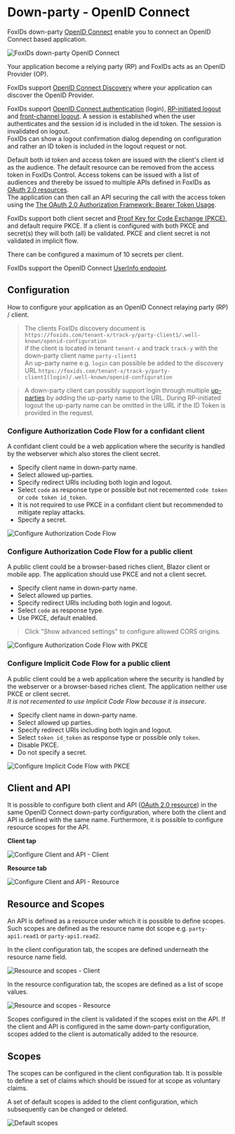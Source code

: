 ﻿# Down-party - OpenID Connect

FoxIDs down-party [OpenID Connect](https://openid.net/specs/openid-connect-core-1_0.html) enable you to connect an OpenID Connect based application. 

![FoxIDs down-party OpenID Connect](images/parties-down-party-oidc.svg)

Your application become a relying party (RP) and FoxIDs acts as an OpenID Provider (OP).

FoxIDs support [OpenID Connect Discovery](https://openid.net/specs/openid-connect-discovery-1_0.html) where your application can discover the OpenID Provider.

FoxIDs support [OpenID Connect authentication](https://openid.net/specs/openid-connect-core-1_0.html#Authentication) (login), [RP-initiated logout](https://openid.net/specs/openid-connect-rpinitiated-1_0.html) and [front-channel logout](https://openid.net/specs/openid-connect-frontchannel-1_0.html). A session is established when the user authenticates and the session id is included in the id token. The session is invalidated on logout.  
FoxIDs can show a logout confirmation dialog depending on configuration and rather an ID token is included in the logout request or not.

Default both id token and access token are issued with the client's client id as the audience. The default resource can be removed from the access token in FoxIDs Control. 
Access tokens can be issued with a list of audiences and thereby be issued to multiple APIs defined in FoxIDs as [OAuth 2.0 resources](down-party-oauth-2-0.md#oauth-2-0-resource).  
The application can then call an API securing the call with the access token using the [The OAuth 2.0 Authorization Framework: Bearer Token Usage](https://datatracker.ietf.org/doc/html/rfc6750).

FoxIDs support both client secret and [Proof Key for Code Exchange
(PKCE)](https://datatracker.ietf.org/doc/html/rfc7636), and default require PKCE. If a client is configured with both PKCE and secret(s) they will both (all) be validated. PKCE and client secret is not validated in implicit flow.  

There can be configured a maximum of 10 secrets per client.

FoxIDs support the OpenID Connect [UserInfo endpoint](https://openid.net/specs/openid-connect-core-1_0.html#UserInfo).

## Configuration
How to configure your application as an OpenID Connect relaying party (RP) / client.

> The clients FoxIDs discovery document is `https://foxids.com/tenant-x/track-y/party-client1/.well-known/openid-configuration`  
> if the client is located in tenant `tenant-x` and track `track-y` with the down-party client name `party-client1`  
> An up-party name e.g. `login` can possible be added to the discovery URL `https://foxids.com/tenant-x/track-y/party-client1(login)/.well-known/openid-configuration`

> A down-party client can possibly support login through multiple [up-parties](parties.md#up-party) by adding the up-party name to the URL. During RP-initiated logout the up-party name can be omitted in the URL if the ID Token is provided in the request.

### Configure Authorization Code Flow for a confidant client
A confidant client could be a web application where the security is handled by the webserver which also stores the client secret.

- Specify client name in down-party name.
- Select allowed up-parties.
- Specify redirect URIs including both login and logout.
- Select `code` as response type or possible but not recemented `code token` or `code token id_token`.
- It is not required to use PKCE in a confidant client but recommended to mitigate replay attacks.
- Specify a secret.

![Configure Authorization Code Flow](images/configure-authorization-code-flow.png)

### Configure Authorization Code Flow for a public client
A public client could be a browser-based riches client, Blazor client or mobile app. The application should use PKCE and not a client secret.

- Specify client name in down-party name.
- Select allowed up parties.
- Specify redirect URIs including both login and logout.
- Select `code` as response type.
- Use PKCE, default enabled.

> Click "Show advanced settings" to configure allowed CORS origins.

![Configure Authorization Code Flow with PKCE](images/configure-authorization-code-flow-pkce.png)

### Configure Implicit Code Flow for a public client
A public client could be a web application where the security is handled by the webserver or a browser-based riches client. The application neither use PKCE or client secret.  
*It is not recemented to use Implicit Code Flow because it is insecure.*

- Specify client name in down-party name.
- Select allowed up parties.
- Specify redirect URIs including both login and logout.
- Select `token id_token` as response type or possible only `token`.
- Disable PKCE.
- Do not specify a secret.

![Configure Implicit Code Flow with PKCE](images/configure-implicit-code-flow.png)

## Client and API
It is possible to configure both client and API ([OAuth 2.0 resource](down-party-oauth-2-0.md#oauth-2-0-resource)) in the same OpenID Connect down-party configuration, where both the client and API is defined with the same name. Furthermore, it is possible to configure resource scopes for the API.

**Client tap**

![Configure Client and API - Client](images/configure-client-api-client.png)

**Resource tab**

![Configure Client and API - Resource](images/configure-client-api-resource.png)


## Resource and Scopes
An API is defined as a resource under which it is possible to define scopes. Such scopes are defined as the resource name dot scope e.g. `party-api1.read1` or `party-api1.read2`.

In the client configuration tab, the scopes are defined underneath the resource name field.

![Resource and scopes - Client](images/configure-resource-scopes-client.png)

In the resource configuration tab, the scopes are defined as a list of scope values.

![Resource and scopes - Resource](images/configure-resource-scopes-resource.png)

Scopes configured in the client is validated if the scopes exist on the API. If the client and API is configured in the same down-party configuration, scopes added to the client is automatically added to the resource.

## Scopes
The scopes can be configured in the client configuration tab. It is possible to define a set of claims which should be issued for at scope as voluntary claims.

A set of default scopes is added to the client configuration, which subsequently can be changed or deleted.

![Default scopes](images/configure-default-claims.png)
